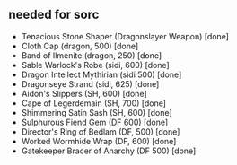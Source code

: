 ## needed for sorc

+ Tenacious Stone Shaper (Dragonslayer Weapon) [done]
+ Cloth Cap (dragon, 500)                      [done]
+ Band of Ilmenite (dragon, 250)               [done]
+ Sable Warlock's Robe (sidi, 600)             [done]
+ Dragon Intellect Mythirian (sidi 500)        [done]
+ Dragonseye Strand (sidi, 625)                [done]
+ Aidon's Slippers (SH, 600)                   [done]
+ Cape of Legerdemain (SH, 700)                [done]
+ Shimmering Satin Sash (SH, 600)              [done]
+ Sulphurous Fiend Gem (DF 600)                [done]
+ Director's Ring of Bedlam (DF, 500)          [done]
+ Worked Wormhide Wrap (DF, 600)               [done]
+ Gatekeeper Bracer of Anarchy (DF 500)        [done]
